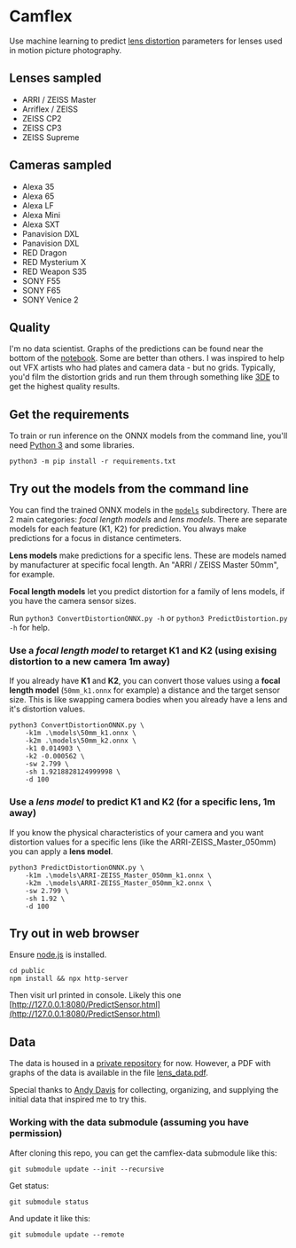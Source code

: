 # Camflex
Use machine learning to predict [lens distortion](https://en.wikipedia.org/wiki/Distortion_(optics)) parameters for lenses used in motion picture photography.

## Lenses sampled
- ARRI / ZEISS Master
- Arriflex / ZEISS
- ZEISS CP2
- ZEISS CP3
- ZEISS Supreme

## Cameras sampled
- Alexa 35
- Alexa 65
- Alexa LF
- Alexa Mini
- Alexa SXT
- Panavision DXL
- Panavision DXL
- RED Dragon
- RED Mysterium X
- RED Weapon S35
- SONY F55
- SONY F65
- SONY Venice 2

## Quality
I'm no data scientist. Graphs of the predictions can be found near the bottom of the [notebook](Camflex.ipynb). Some are better than others. I was inspired to help out VFX artists who had plates and camera data - but no grids. Typically, you'd film the distortion grids and run them through something like [3DE](https://www.3dequalizer.com/) to get the highest quality results.

## Get the requirements
To train or run inference on the ONNX models from the command line, you'll need [Python 3](https://www.python.org/downloads/) and some libraries.

`python3 -m pip install -r requirements.txt`

## Try out the models from the command line
You can find the trained ONNX models in the [`models`](models) subdirectory. There are 2 main categories: *focal length models* and *lens models*. There are separate models for each feature (K1, K2) for prediction. You always make predictions for a focus in distance centimeters.

**Lens models** make predictions for a specific lens. These are models named by manufacturer at specific focal length. An "ARRI / ZEISS Master 50mm", for example.

**Focal length models** let you predict distortion for a family of lens models, if you have the camera sensor sizes.

Run `python3 ConvertDistortionONNX.py -h` or `python3 PredictDistortion.py -h` for help.

### Use a ***focal length model*** to retarget K1 and K2 (using exising distortion to a new camera 1m away)
If you already have **K1** and **K2**, you can convert those values using a **focal length model** (`50mm_k1.onnx` for example) a distance and the target sensor size. This is like swapping camera bodies when you already have a lens and it's distortion values.
```
python3 ConvertDistortionONNX.py \
    -k1m .\models\50mm_k1.onnx \
    -k2m .\models\50mm_k2.onnx \
    -k1 0.014903 \
    -k2 -0.000562 \
    -sw 2.799 \
    -sh 1.9218828124999998 \
    -d 100
```

### Use a ***lens model*** to predict K1 and K2 (for a specific lens, 1m away)
If you know the physical characteristics of your camera and you want distortion values for a specific lens (like the ARRI-ZEISS_Master_050mm) you can apply a **lens model**.

```
python3 PredictDistortionONNX.py \
    -k1m .\models\ARRI-ZEISS_Master_050mm_k1.onnx \
    -k2m .\models\ARRI-ZEISS_Master_050mm_k2.onnx \
    -sw 2.799 \
    -sh 1.92 \
    -d 100
```
## Try out in web browser
Ensure [node.js](https://nodejs.org/en/download/prebuilt-installer) is installed.
```
cd public
npm install && npx http-server
```
Then visit url printed in console. Likely this one [http://127.0.0.1:8080/PredictSensor.html](http://127.0.0.1:8080/PredictSensor.html)
## Data
The data is housed in a [private repository](https://github.com/pinkwerks/camflex-data) for now. However, a PDF with graphs of the data is available in the file [lens_data.pdf](lens_data.pdf).

Special thanks to [Andy Davis](https://imag4media.com/) for collecting, organizing, and supplying the initial data that inspired me to try this.

### Working with the data submodule (assuming you have permission)
After cloning this repo, you can get the camflex-data submodule like this:

`git submodule update --init --recursive`

Get status:

`git submodule status`

And update it like this:

`git submodule update --remote`